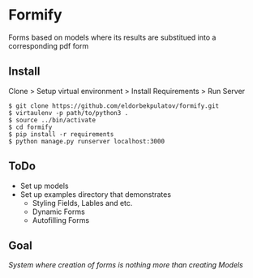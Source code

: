 # Formify
Forms based on models where its results are substitued into a corresponding
pdf form
## Install
Clone > Setup virtual environment > Install Requirements > Run Server
```
$ git clone https://github.com/eldorbekpulatov/formify.git
$ virtaulenv -p path/to/python3 .
$ source ../bin/activate
$ cd formify
$ pip install -r requirements
$ python manage.py runserver localhost:3000
```

## ToDo
- Set up models
- Set up examples directory that demonstrates
	- Styling Fields, Lables and etc.
	- Dynamic Forms
	- Autofilling Forms

## Goal
_System where creation of forms is nothing more than creating Models_
